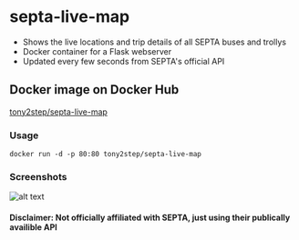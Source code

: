 # septa-live-map
* Shows the live locations and trip details of all SEPTA buses and trollys
* Docker container for a Flask webserver
* Updated every few seconds from SEPTA's official API

## Docker image on Docker Hub
[tony2step/septa-live-map](https://hub.docker.com/r/tony2step/septa-live-mapl)

### Usage
```docker run -d -p 80:80 tony2step/septa-live-map```

### Screenshots
![alt text](https://github.com/TonyTwoStep/septa-live-map/blob/master/screenshots/SeptaLiveMap.png)

#### Disclaimer: Not officially affiliated with SEPTA, just using their publically availible API

